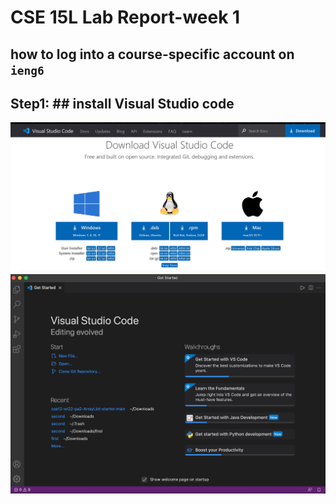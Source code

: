 # CSE 15L Lab Report-week 1
## how to log into a course-specific account on `ieng6` 
## __Step1:__ ## install Visual Studio code 
![image](DownloadPage.jpg)
![image](vscode_home.jpg)
